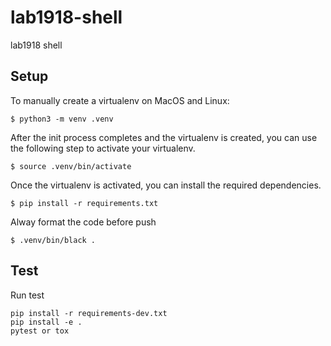 # lab1918-shell
lab1918 shell


## Setup

To manually create a virtualenv on MacOS and Linux:

```
$ python3 -m venv .venv
```

After the init process completes and the virtualenv is created, you can use the following
step to activate your virtualenv.

```
$ source .venv/bin/activate
```

Once the virtualenv is activated, you can install the required dependencies.

```
$ pip install -r requirements.txt
```

Alway format the code before push

```
$ .venv/bin/black .
```

## Test

Run test

```
pip install -r requirements-dev.txt
pip install -e .
pytest or tox
```